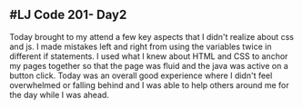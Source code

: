 <h2>#LJ Code 201- Day2</h2>
Today brought to my attend a few key aspects that I didn't realize about css and js. I made mistakes left and right from using the variables twice in different if statements. I used what I knew about HTML and CSS to anchor my pages together so that the page was fluid and the java was active on a button click.
Today was an overall good experience where I didn't feel overwhelmed or falling behind and I was able to help others around me for the day while I was ahead.
